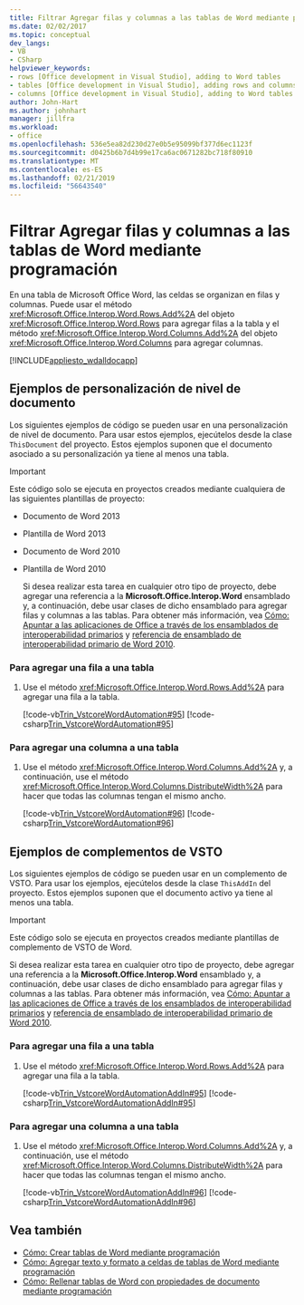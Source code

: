 ```yaml
---
title: Filtrar Agregar filas y columnas a las tablas de Word mediante programación
ms.date: 02/02/2017
ms.topic: conceptual
dev_langs:
- VB
- CSharp
helpviewer_keywords:
- rows [Office development in Visual Studio], adding to Word tables
- tables [Office development in Visual Studio], adding rows and columns
- columns [Office development in Visual Studio], adding to Word tables
author: John-Hart
ms.author: johnhart
manager: jillfra
ms.workload:
- office
ms.openlocfilehash: 536e5ea82d230d27e0b5e95099bf377d6ec1123f
ms.sourcegitcommit: d0425b6b7d4b99e17ca6ac0671282bc718f80910
ms.translationtype: MT
ms.contentlocale: es-ES
ms.lasthandoff: 02/21/2019
ms.locfileid: "56643540"
---
```

# <a name="how-to-programmatically-add-rows-and-columns-to-word-tables"></a>Filtrar Agregar filas y columnas a las tablas de Word mediante programación
  En una tabla de Microsoft Office Word, las celdas se organizan en filas y columnas. Puede usar el método <xref:Microsoft.Office.Interop.Word.Rows.Add%2A> del objeto <xref:Microsoft.Office.Interop.Word.Rows> para agregar filas a la tabla y el método <xref:Microsoft.Office.Interop.Word.Columns.Add%2A> del objeto <xref:Microsoft.Office.Interop.Word.Columns> para agregar columnas.

 [!INCLUDE[appliesto_wdalldocapp](../vsto/includes/appliesto-wdalldocapp-md.md)]

## <a name="document-level-customization-examples"></a>Ejemplos de personalización de nivel de documento
 Los siguientes ejemplos de código se pueden usar en una personalización de nivel de documento. Para usar estos ejemplos, ejecútelos desde la clase `ThisDocument` del proyecto. Estos ejemplos suponen que el documento asociado a su personalización ya tiene al menos una tabla.

> [!IMPORTANT]
>  Este código solo se ejecuta en proyectos creados mediante cualquiera de las siguientes plantillas de proyecto:
>
> - Documento de Word 2013
> - Plantilla de Word 2013
> - Documento de Word 2010
> - Plantilla de Word 2010
>
>   Si desea realizar esta tarea en cualquier otro tipo de proyecto, debe agregar una referencia a la **Microsoft.Office.Interop.Word** ensamblado y, a continuación, debe usar clases de dicho ensamblado para agregar filas y columnas a las tablas. Para obtener más información, vea [Cómo: Apuntar a las aplicaciones de Office a través de los ensamblados de interoperabilidad primarios](../vsto/how-to-target-office-applications-through-primary-interop-assemblies.md) y [referencia de ensamblado de interoperabilidad primario de Word 2010](http://go.microsoft.com/fwlink/?LinkId=189588).

### <a name="to-add-a-row-to-a-table"></a>Para agregar una fila a una tabla

1.  Use el método <xref:Microsoft.Office.Interop.Word.Rows.Add%2A> para agregar una fila a la tabla.

     [!code-vb[Trin_VstcoreWordAutomation#95](../vsto/codesnippet/VisualBasic/Trin_VstcoreWordAutomationVB/ThisDocument.vb#95)]
     [!code-csharp[Trin_VstcoreWordAutomation#95](../vsto/codesnippet/CSharp/Trin_VstcoreWordAutomationCS/ThisDocument.cs#95)]

### <a name="to-add-a-column-to-a-table"></a>Para agregar una columna a una tabla

1.  Use el método <xref:Microsoft.Office.Interop.Word.Columns.Add%2A> y, a continuación, use el método <xref:Microsoft.Office.Interop.Word.Columns.DistributeWidth%2A> para hacer que todas las columnas tengan el mismo ancho.

     [!code-vb[Trin_VstcoreWordAutomation#96](../vsto/codesnippet/VisualBasic/Trin_VstcoreWordAutomationVB/ThisDocument.vb#96)]
     [!code-csharp[Trin_VstcoreWordAutomation#96](../vsto/codesnippet/CSharp/Trin_VstcoreWordAutomationCS/ThisDocument.cs#96)]

## <a name="vsto-add-in-examples"></a>Ejemplos de complementos de VSTO
 Los siguientes ejemplos de código se pueden usar en un complemento de VSTO. Para usar los ejemplos, ejecútelos desde la clase `ThisAddIn` del proyecto. Estos ejemplos suponen que el documento activo ya tiene al menos una tabla.

> [!IMPORTANT]
>  Este código solo se ejecuta en proyectos creados mediante plantillas de complemento de VSTO de Word.
>
>  Si desea realizar esta tarea en cualquier otro tipo de proyecto, debe agregar una referencia a la **Microsoft.Office.Interop.Word** ensamblado y, a continuación, debe usar clases de dicho ensamblado para agregar filas y columnas a las tablas. Para obtener más información, vea [Cómo: Apuntar a las aplicaciones de Office a través de los ensamblados de interoperabilidad primarios](../vsto/how-to-target-office-applications-through-primary-interop-assemblies.md) y [referencia de ensamblado de interoperabilidad primario de Word 2010](http://go.microsoft.com/fwlink/?LinkId=189588).

### <a name="to-add-a-row-to-a-table"></a>Para agregar una fila a una tabla

1.  Use el método <xref:Microsoft.Office.Interop.Word.Rows.Add%2A> para agregar una fila a la tabla.

     [!code-vb[Trin_VstcoreWordAutomationAddIn#95](../vsto/codesnippet/VisualBasic/Trin_VstcoreWordAutomationAddIn/ThisAddIn.vb#95)]
     [!code-csharp[Trin_VstcoreWordAutomationAddIn#95](../vsto/codesnippet/CSharp/Trin_VstcoreWordAutomationAddIn/ThisAddIn.cs#95)]

### <a name="to-add-a-column-to-a-table"></a>Para agregar una columna a una tabla

1.  Use el método <xref:Microsoft.Office.Interop.Word.Columns.Add%2A> y, a continuación, use el método <xref:Microsoft.Office.Interop.Word.Columns.DistributeWidth%2A> para hacer que todas las columnas tengan el mismo ancho.

     [!code-vb[Trin_VstcoreWordAutomationAddIn#96](../vsto/codesnippet/VisualBasic/Trin_VstcoreWordAutomationAddIn/ThisAddIn.vb#96)]
     [!code-csharp[Trin_VstcoreWordAutomationAddIn#96](../vsto/codesnippet/CSharp/Trin_VstcoreWordAutomationAddIn/ThisAddIn.cs#96)]

## <a name="see-also"></a>Vea también
- [Cómo: Crear tablas de Word mediante programación](../vsto/how-to-programmatically-create-word-tables.md)
- [Cómo: Agregar texto y formato a celdas de tablas de Word mediante programación](../vsto/how-to-programmatically-add-text-and-formatting-to-cells-in-word-tables.md)
- [Cómo: Rellenar tablas de Word con propiedades de documento mediante programación](../vsto/how-to-programmatically-populate-word-tables-with-document-properties.md)

